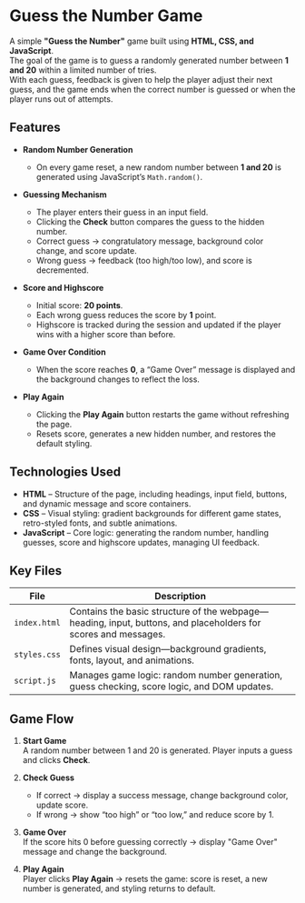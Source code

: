 # Guess the Number Game

A simple **"Guess the Number"** game built using **HTML, CSS, and JavaScript**.  
The goal of the game is to guess a randomly generated number between **1 and 20** within a limited number of tries.  
With each guess, feedback is given to help the player adjust their next guess, and the game ends when the correct number is guessed or when the player runs out of attempts.

## Features

- **Random Number Generation**  
  - On every game reset, a new random number between **1 and 20** is generated using JavaScript’s `Math.random()`.

- **Guessing Mechanism**  
  - The player enters their guess in an input field.  
  - Clicking the **Check** button compares the guess to the hidden number.  
  - Correct guess → congratulatory message, background color change, and score update.  
  - Wrong guess → feedback (too high/too low), and score is decremented.

- **Score and Highscore**  
  - Initial score: **20 points**.  
  - Each wrong guess reduces the score by **1** point.  
  - Highscore is tracked during the session and updated if the player wins with a higher score than before.

- **Game Over Condition**  
  - When the score reaches **0**, a “Game Over” message is displayed and the background changes to reflect the loss.

- **Play Again**  
  - Clicking the **Play Again** button restarts the game without refreshing the page.  
  - Resets score, generates a new hidden number, and restores the default styling.

## Technologies Used

- **HTML** – Structure of the page, including headings, input field, buttons, and dynamic message and score containers.  
- **CSS** – Visual styling: gradient backgrounds for different game states, retro-styled fonts, and subtle animations.  
- **JavaScript** – Core logic: generating the random number, handling guesses, score and highscore updates, managing UI feedback.

## Key Files

| File         | Description                                                             |
|--------------|-------------------------------------------------------------------------|
| `index.html` | Contains the basic structure of the webpage—heading, input, buttons, and placeholders for scores and messages. |
| `styles.css` | Defines visual design—background gradients, fonts, layout, and animations. |
| `script.js`  | Manages game logic: random number generation, guess checking, score logic, and DOM updates. |

## Game Flow

1. **Start Game**  
   A random number between 1 and 20 is generated. Player inputs a guess and clicks **Check**.

2. **Check Guess**  
   - If correct → display a success message, change background color, update score.  
   - If wrong → show “too high” or “too low,” and reduce score by 1.

3. **Game Over**  
   If the score hits 0 before guessing correctly → display "Game Over" message and change the background.

4. **Play Again**  
   Player clicks **Play Again** → resets the game: score is reset, a new number is generated, and styling returns to default.

